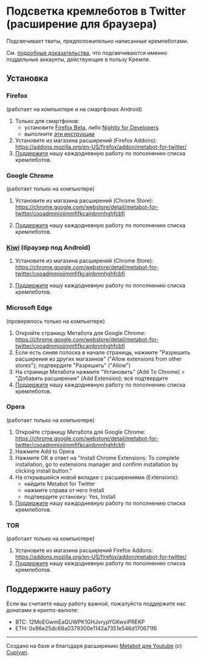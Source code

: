 # Подсветка кремлеботов в Twitter (расширение для браузера)

Подсвечивает твиты, предположительно написанные кремлеботами.

См. [подробные доказательства](https://twitter.com/antibot4navalny/status/1658713744665374722), что подсвечиваются именно поддельные аккаунты, действующие в пользу Кремля.

## Установка
### Firefox
(работает на компьютере и на смартфонах Android)

1. Только для смартфонов:
   - установите [Firefox  Beta](https://play.google.com/store/apps/details?id=org.mozilla.firefox_beta), либо [Nightly for Developers](https://play.google.com/store/apps/details?id=org.mozilla.fenix)
   - выполните [эти инструкции](https://support.mozilla.org/en-US/kb/extended-add-support)
2. Установите из магазина расширений (Firefox Addons):  
https://addons.mozilla.org/en-US/firefox/addon/metabot-for-twitter/
3. [Поддержите](#поддержите-нашу-работу) нашу каждодневную работу по пополнению списка кремлеботов.


### Google Chrome
(работает только на компьютере)

1. Установите из магазина расширений (Chrome Store):  
https://chrome.google.com/webstore/detail/metabot-for-twitter/cooadmmiojjmmfifkcainbnmhghfcbfi

2. [Поддержите](#поддержите-нашу-работу) нашу каждодневную работу по пополнению списка кремлеботов.


### [Kiwi](https://play.google.com/store/apps/details?id=com.kiwibrowser.browser) (браузер под Android)

1. Установите из магазина расширений (Chrome Store):  
https://chrome.google.com/webstore/detail/metabot-for-twitter/cooadmmiojjmmfifkcainbnmhghfcbfi

2. [Поддержите](#поддержите-нашу-работу) нашу каждодневную работу по пополнению списка кремлеботов.


### Microsoft Edge
(проверялось только на компьютере)

1. Откройте страницу Метабота для Google Chrome:  
  https://chrome.google.com/webstore/detail/metabot-for-twitter/cooadmmiojjmmfifkcainbnmhghfcbfi
3. Если есть синяя полоска в начале страницы, нажмите "Разрешить расширения из других магазинов" ("Allow extensions from other stores"); подтвердите "Разрешить" ("Allow")
4. На странице Метабота нажмите "Установить" (Add To Chrome) > "Добавить расширение" (Add Extension); всё подтвердите
5. [Поддержите](#поддержите-нашу-работу) нашу каждодневную работу по пополнению списка кремлеботов.





### Opera
(работает только на компьютере)

1. Откройте страницу Метабота для Google Chrome:  
  https://chrome.google.com/webstore/detail/metabot-for-twitter/cooadmmiojjmmfifkcainbnmhghfcbfi
2. Нажмите Add to Opera
3. Нажмите OK в ответ на "Install Chrome Extensions: To complete installation, go to extensions manager and confirm installation by clicking install button."
4. На открывшейся новой вкладке с расширениями (Extensions):
   - найдите Metabot for Twitter
   - нажмите справа от него Install
   - подтвердите установку: Yes, Install
5. [Поддержите](#поддержите-нашу-работу) нашу каждодневную работу по пополнению списка кремлеботов.


### TOR
(работает только на компьютере)

1. Установите из магазина расширений Firefox Addons:  
https://addons.mozilla.org/en-US/firefox/addon/metabot-for-twitter/
2. [Поддержите](#поддержите-нашу-работу) нашу каждодневную работу по пополнению списка кремлеботов.


## Поддержите нашу работу

Если вы считаете нашу работу важной, пожалуйста поддержите нас донатами в крипто-валюте: 
   - BTC: 12MoEGwmEaQUWPK1GHJvrypYGKwxiPREKP
   - ETH: 0x96e25dc68a0379300e1142a7351e546d170671f6


----
Создано на базе и благодаря расширению [Metabot для Youtube](https://github.com/CupIvan/metabot) (c) [CupIvan](https://github.com/CupIvan).
